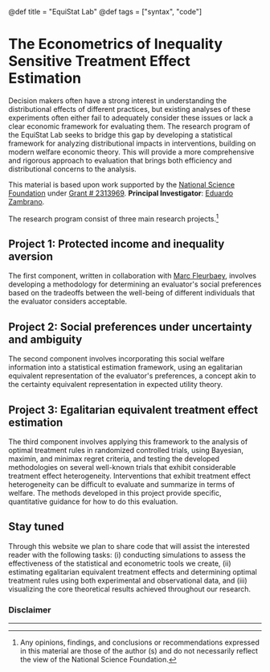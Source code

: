 @def title = "EquiStat Lab"
@def tags = ["syntax", "code"]

# The Econometrics of Inequality Sensitive Treatment Effect Estimation

Decision makers often have a strong interest in understanding the distributional effects of different practices, but existing analyses of these experiments often either fail to adequately consider these issues or lack a clear economic framework for evaluating them. The research program of the EquiStat Lab seeks to bridge this gap by developing a statistical framework for analyzing distributional impacts in interventions, building on modern welfare economic theory. This will provide a more comprehensive and rigorous approach to evaluation that brings both efficiency and distributional concerns to the analysis.

This material is based upon work supported by the [National Science Foundation](https://www.nsf.gov/) under [Grant # 2313969](https://www.nsf.gov/awardsearch/showAward?AWD_ID=2313969). **Principal Investigator**: [Eduardo Zambrano](https://eduardo-zambrano.github.io/).

The research program consist of three main research projects.[^a]

## Project 1: Protected income and inequality aversion
The first component, written in collaboration with [Marc Fleurbaey](https://sites.google.com/site/marcfleurbaey/Home), involves developing a methodology for determining an evaluator's social preferences based on the tradeoffs between the well-being of different individuals that the evaluator considers acceptable. 

## Project 2: Social preferences under uncertainty and ambiguity
The second component involves incorporating this social welfare information into a statistical estimation framework, using an egalitarian equivalent representation of the evaluator's preferences, a concept akin to the certainty equivalent representation in expected utility theory. 

## Project 3: Egalitarian equivalent treatment effect estimation
The third component involves applying this framework to the analysis of optimal treatment rules in randomized controlled trials, using Bayesian, maximin, and minimax regret criteria, and testing the developed methodologies on several well-known trials that exhibit considerable treatment effect heterogeneity. Interventions that exhibit treatment effect heterogeneity can be difficult to evaluate and summarize in terms of welfare. The methods developed in this project provide specific, quantitative guidance for how to do this evaluation.

## Stay tuned
Through this website we plan to share code that will assist the interested reader with the following tasks: (i) conducting simulations to assess the effectiveness of the statistical and econometric tools we create, (ii) estimating egalitarian equivalent treatment effects and determining optimal treatment rules using both experimental and observational data, and (iii) visualizing the core theoretical results achieved throughout our research.


### Disclaimer
[^a]: Any opinions, findings, and conclusions or recommendations expressed in this material are those of the author (s) and do not necessarily reflect the view of the National Science Foundation.

---
